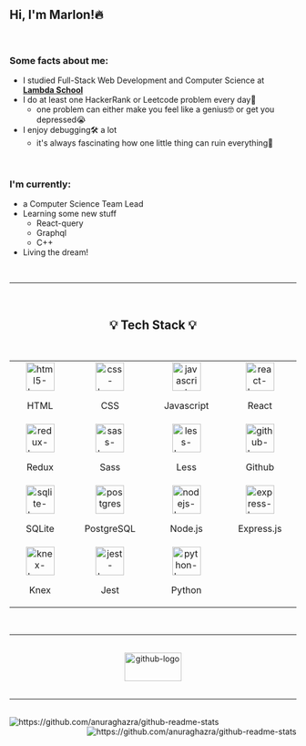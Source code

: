 <!-- About Me -->

<h2> Hi, I'm Marlon!🔥 </h2>

<br/>

<h3>Some facts about me:</h3>

- I studied Full-Stack Web Development and Computer Science at **[Lambda School](lambdaschool.com "Lambda School Website")**
- I do at least one HackerRank or Leetcode problem every day🤔
  - one problem can either make you feel like a genius🤓 or get you depressed😭
- I enjoy debugging🛠️ a lot
  - it's always fascinating how one little thing can ruin everything🤯

<br/>

<h3>I'm currently: </h3>

- a Computer Science Team Lead
- Learning some new stuff
  - React-query
  - Graphql
  - C++
- Living the dream!

<br/>

---

<br/>

<h2 align="center"> 💡 Tech Stack 💡 </h2>

<br/>

<table align="center">
<tbody>
<!-- First row -->
<tr>
<td width="250px" height="100px">

<div align="center">
<img src="https://cdn.svgporn.com/logos/html-5.svg" alt="html5-logo-svgporn" width="50" height="50"/>
<p align="center">HTML</p>
</div>

</td>
<td width="250px" height="100px">

<div align="center">

<img src="https://cdn.svgporn.com/logos/css-3.svg" alt="css-logo-svgporn" width="50" height="50"/>
<p align="center">CSS</p>

</div>

</td>
<td width="250px" height="100px">

<div align="center">
<img src="https://cdn.svgporn.com/logos/javascript.svg" alt="javascript-logo-svgporn" width="50" height="50"/>
<p align="center">Javascript</p>

</div>

</td>

<td width="250px" height="100px">

<div align="center">
<img src="https://cdn.svgporn.com/logos/react.svg" alt="react-logo-svgporn" width="50" height="50"/>
<p align="center">React</p>

</div>

</td>
</tr>

<!-- Second row -->
<tr>
<td>

<div align="center">
<img src="https://cdn.svgporn.com/logos/redux.svg" alt="redux-logo-svgporn" width="50" height="50"/>
<p align="center">Redux</p>
</div>

</td>
<td>

<div align="center">
<img src="https://cdn.svgporn.com/logos/sass.svg" alt="sass-logo-svgporn" width="50" height="50"/>
<p align="center">Sass</p>

</div>

</td>
<td>

<div align="center">
<img src="https://cdn.svgporn.com/logos/less.svg" alt="less-logo-svgporn" width="50" height="50"/>
<p align="center">Less</p>
</div>

</td>

<td>

<div align="center">
<img src="https://cdn.svgporn.com/logos/github-icon.svg" alt="github-logo-svgporn" width="50" height="50"/>
<p align="center">Github</p>
</div>

</td>
</tr>

<!-- Third row -->
<tr>
<td>

<div align="center">
<img src="https://cdn.svgporn.com/logos/sqlite.svg" alt="sqlite-logo-svgporn" width="50" height="50"/>
<p align="center">SQLite</p>
</div>

</td>
<td>

<div align="center">
<img src="https://cdn.svgporn.com/logos/postgresql.svg" alt="postgres-logo-svgporn" width="50" height="50"/>
<p align="center">PostgreSQL</p>
</div>

</td>
<td>

<div align="center">
<img src="https://cdn.svgporn.com/logos/nodejs.svg" alt="nodejs-logo-svgporn" width="50" height="50"/>
<p align="center">Node.js</p>
</div>

</td>

<td>
<div align="center">
<img src="https://cdn.svgporn.com/logos/express.svg" alt="express-logo-svgporn" width="50" height="50"/>
<p align="center">Express.js</p>
</div>

</td>
</tr>

<!-- Fourth row -->

<tr>
<td>

<div align="center">
<img src="https://cdn.svgporn.com/logos/knex.svg" alt="knex-logo-svgporn" width="50" height="50"/>
<p align="center">Knex</p>
</div>

</td>
<td>

<div align="center">
<img src="https://cdn.svgporn.com/logos/jest.svg" alt="jest-logo-svgporn" width="50" height="50"/>
<p align="center">Jest</p>
</div>

</td>
<td>

<div align="center">
<img src="https://cdn.svgporn.com/logos/python.svg" alt="python-logo-svgporn" width="50" height="50"/>
<p align="center">Python</p>
</div>

</td>
</tr>
</tbody>
</table>

<br/>

---

<br/>
<div align="center">
 <img src="https://cdn.svgporn.com/logos/github.svg" alt="github-logo" width="100" height="50" align="center"/>
</div>

<br/>

---

<br/>

<div align="center">
<img src="https://github-readme-stats.vercel.app/api/top-langs/?username=mpaolodr&hide=html&theme=onedark" alt="https://github.com/anuraghazra/github-readme-stats" align="left"/>

<img src="https://github-readme-stats.vercel.app/api?username=mpaolodr&hide=stars&theme=onedark" alt="https://github.com/anuraghazra/github-readme-stats" align="right"/>
</div>
